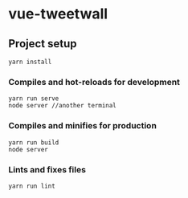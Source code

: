 # vue-tweetwall

## Project setup
```
yarn install
```

### Compiles and hot-reloads for development
```
yarn run serve
node server //another terminal
```

### Compiles and minifies for production
```
yarn run build
node server
```

### Lints and fixes files
```
yarn run lint
```
